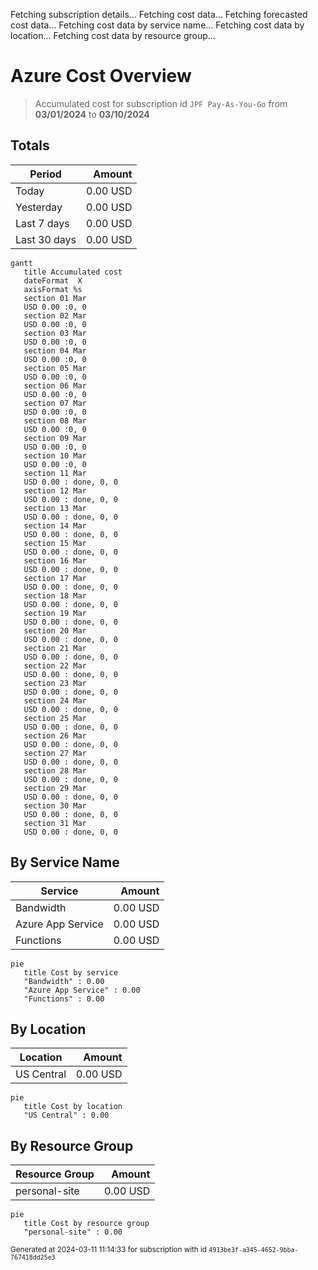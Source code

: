 Fetching subscription details...
Fetching cost data...
Fetching forecasted cost data...
Fetching cost data by service name...
Fetching cost data by location...
Fetching cost data by resource group...
# Azure Cost Overview

> Accumulated cost for subscription id `JPF Pay-As-You-Go` from **03/01/2024** to **03/10/2024**

## Totals

|Period|Amount|
|---|---:|
|Today|0.00 USD|
|Yesterday|0.00 USD|
|Last 7 days|0.00 USD|
|Last 30 days|0.00 USD|

```mermaid
gantt
   title Accumulated cost
   dateFormat  X
   axisFormat %s
   section 01 Mar
   USD 0.00 :0, 0
   section 02 Mar
   USD 0.00 :0, 0
   section 03 Mar
   USD 0.00 :0, 0
   section 04 Mar
   USD 0.00 :0, 0
   section 05 Mar
   USD 0.00 :0, 0
   section 06 Mar
   USD 0.00 :0, 0
   section 07 Mar
   USD 0.00 :0, 0
   section 08 Mar
   USD 0.00 :0, 0
   section 09 Mar
   USD 0.00 :0, 0
   section 10 Mar
   USD 0.00 :0, 0
   section 11 Mar
   USD 0.00 : done, 0, 0
   section 12 Mar
   USD 0.00 : done, 0, 0
   section 13 Mar
   USD 0.00 : done, 0, 0
   section 14 Mar
   USD 0.00 : done, 0, 0
   section 15 Mar
   USD 0.00 : done, 0, 0
   section 16 Mar
   USD 0.00 : done, 0, 0
   section 17 Mar
   USD 0.00 : done, 0, 0
   section 18 Mar
   USD 0.00 : done, 0, 0
   section 19 Mar
   USD 0.00 : done, 0, 0
   section 20 Mar
   USD 0.00 : done, 0, 0
   section 21 Mar
   USD 0.00 : done, 0, 0
   section 22 Mar
   USD 0.00 : done, 0, 0
   section 23 Mar
   USD 0.00 : done, 0, 0
   section 24 Mar
   USD 0.00 : done, 0, 0
   section 25 Mar
   USD 0.00 : done, 0, 0
   section 26 Mar
   USD 0.00 : done, 0, 0
   section 27 Mar
   USD 0.00 : done, 0, 0
   section 28 Mar
   USD 0.00 : done, 0, 0
   section 29 Mar
   USD 0.00 : done, 0, 0
   section 30 Mar
   USD 0.00 : done, 0, 0
   section 31 Mar
   USD 0.00 : done, 0, 0
```

## By Service Name

|Service|Amount|
|---|---:|
|Bandwidth|0.00 USD|
|Azure App Service|0.00 USD|
|Functions|0.00 USD|

```mermaid
pie
   title Cost by service
   "Bandwidth" : 0.00
   "Azure App Service" : 0.00
   "Functions" : 0.00
```

## By Location

|Location|Amount|
|---|---:|
|US Central|0.00 USD|

```mermaid
pie
   title Cost by location
   "US Central" : 0.00
```

## By Resource Group

|Resource Group|Amount|
|---|---:|
|personal-site|0.00 USD|

```mermaid
pie
   title Cost by resource group
   "personal-site" : 0.00
```

<sup>Generated at 2024-03-11 11:14:33 for subscription with id `4913be3f-a345-4652-9bba-767418dd25e3`</sup>
